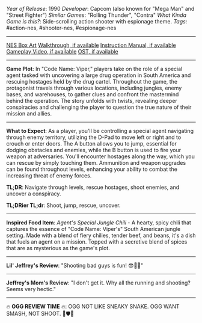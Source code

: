 *Year of Release*: 1990
*Developer*: Capcom (also known for "Mega Man" and "Street Fighter")
*Similar Games*: "Rolling Thunder", "Contra"
*What Kinda Game is this?*: Side-scrolling action shooter with espionage theme.
*Tags:* #action-nes, #shooter-nes, #espionage-nes

---
[NES Box Art](https://www.google.com/search?tbm=isch&q=NES+Box+Art+Code+Name+Viper) 
[Walkthrough, if available](https://www.google.com/search?q=Walkthrough+NES+Code+Name+Viper)
[Instruction Manual, if available](https://www.google.com/search?q=NES+Instruction+Manual+Code+Name+Viper)
[Gameplay Video, if available](https://www.youtube.com/results?search_query=gameplay+NES+Code+Name+Viper) 
[OST, if available](https://www.youtube.com/results?search_query=gameplay+NES+Code+Name+Viper+OST)

- - -
**Game Plot**: In "Code Name: Viper," players take on the role of a special agent tasked with uncovering a large drug operation in South America and rescuing hostages held by the drug cartel. Throughout the game, the protagonist travels through various locations, including jungles, enemy bases, and warehouses, to gather clues and confront the mastermind behind the operation. The story unfolds with twists, revealing deeper conspiracies and challenging the player to question the true nature of their mission and allies.

- - -
**What to Expect**: As a player, you'll be controlling a special agent navigating through enemy territory, utilizing the D-Pad to move left or right and to crouch or enter doors. The A button allows you to jump, essential for dodging obstacles and enemies, while the B button is used to fire your weapon at adversaries. You'll encounter hostages along the way, which you can rescue by simply touching them. Ammunition and weapon upgrades can be found throughout levels, enhancing your ability to combat the increasing threat of enemy forces.

**TL;DR**: Navigate through levels, rescue hostages, shoot enemies, and uncover a conspiracy.

**TL;DRier TL;dr**: Shoot, jump, rescue, uncover.

---
**Inspired Food Item**: *Agent's Special Jungle Chili* - A hearty, spicy chili that captures the essence of "Code Name: Viper's" South American jungle setting. Made with a blend of fiery chilies, tender beef, and beans, it's a dish that fuels an agent on a mission. Topped with a secretive blend of spices that are as mysterious as the game's plot.

---
**Lil' Jeffrey's Review**: "Shooting bad guys is fun! 😎🔫💥"

---
**Jeffrey's Mom's Review**: "I don't get it. Why all the running and shooting? Seems very hectic."

---
🔥 **OGG REVIEW TIME** 🔥: OGG NOT LIKE SNEAKY SNAKE. OGG WANT SMASH, NOT SHOOT. 🏹🛡️🚫